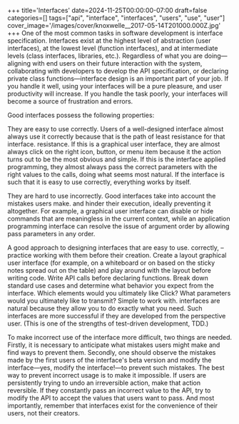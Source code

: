 +++
title='Interfaces'
date=2024-11-25T00:00:00-07:00
draft=false
categories=[]
tags=["api", "interface", "interfaces", "users", "use", "user"]
cover_image='/images/cover/knoxwelle__2017-05-14T201000.000Z.jpg'
+++
One of the most common tasks in software development is interface specification. Interfaces exist at the highest level of abstraction (user interfaces), at the lowest level (function interfaces), and at intermediate levels (class interfaces, libraries, etc.). Regardless of what you are doing—aligning with end users on their future interaction with the system, collaborating with developers to develop the API specification, or declaring private class functions—interface design is an important part of your job. If you handle it well, using your interfaces will be a pure pleasure, and user productivity will increase. If you handle the task poorly, your interfaces will become a source of frustration and errors.

Good interfaces possess the following properties:

They are easy to use correctly.
Users of a well-designed interface almost always use it correctly because that is the path of least resistance for that interface.
resistance. If this is a graphical user interface, they are almost
always click on the right icon, button, or menu item because it
the action turns out to be the most obvious and simple. If this is the interface
applied programming, they almost always pass the correct parameters with the right values to the calls, doing what seems most natural. If the interface is such that it is easy to use correctly, everything works by itself.

They are hard to use incorrectly.
Good interfaces take into account the mistakes users make.
and hinder their execution, ideally preventing it altogether. For example, a graphical user interface can disable or hide commands that are meaningless in the current context, while an application programming interface can resolve the issue of argument order by allowing
pass parameters in any order.

A good approach to designing interfaces that are easy to use.
correctly, – practice working with them before their creation. Create a layout
graphical user interface (for example, on a whiteboard or on
based on the sticky notes spread out on the table) and play around with the layout before writing code. Write API calls before declaring functions. Break down standard use cases and determine what behavior you expect from the interface. Which elements would you ultimately like
Click? What parameters would you ultimately like to transmit? Simple to work with.
interfaces are natural because they allow you to do exactly what you need. Such interfaces are more successful if they are developed from the perspective
user. (This is one of the strengths of test-driven development, TDD.)

To make incorrect use of the interface more difficult, two things are needed. Firstly, it is necessary to anticipate what mistakes users might make and find ways to prevent them. Secondly, one should observe the mistakes made by the first users of the interface's beta version and modify the interface—yes, modify the interface!—to prevent such mistakes. The best way to prevent incorrect usage is to make it impossible. If users are persistently trying to undo an irreversible action, make that action reversible. If they constantly pass an incorrect value to the API, try to modify the API to accept the values that users want to pass.
And most importantly, remember that interfaces exist for the convenience of their users, not their creators.